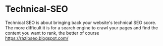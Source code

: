 # Technical-SEO
Technical SEO is about bringing back your website's technical SEO score. The more difficult it  is for a search engine to crawl your pages and find the content you want to rank, the better of  course https://razibseo.blogspot.com/
